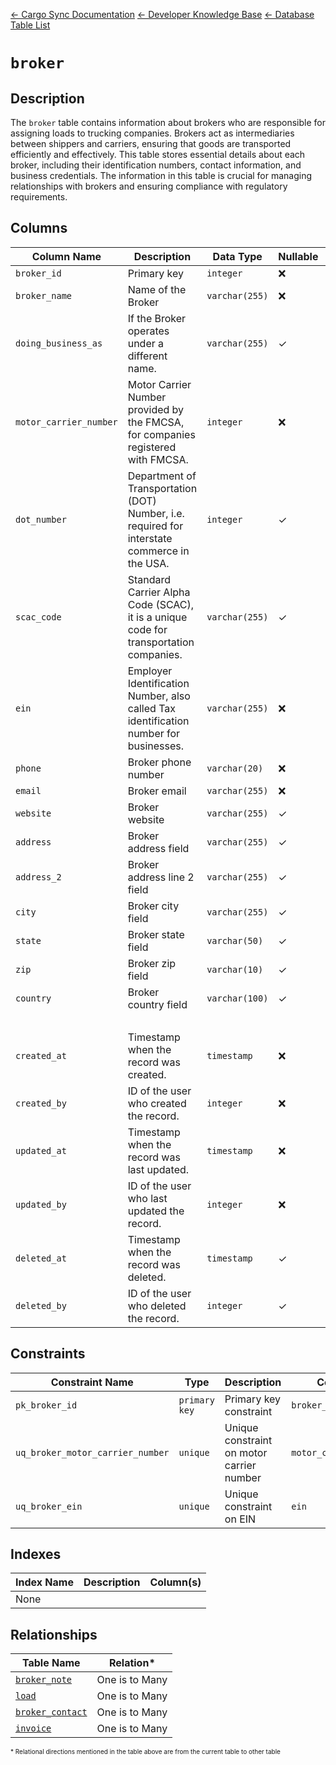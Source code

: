 [← Cargo Sync Documentation](../../../../readme.md) [← Developer Knowledge Base](../../readme.md) [← Database Table List](../database-design.md)

# `broker`

## Description

The `broker` table contains information about brokers who are responsible for assigning loads to trucking companies. Brokers act as intermediaries between shippers and carriers, ensuring that goods are transported efficiently and effectively. This table stores essential details about each broker, including their identification numbers, contact information, and business credentials. The information in this table is crucial for managing relationships with brokers and ensuring compliance with regulatory requirements.


## Columns

|Column Name|Description|Data Type|Nullable|Default|
|-|-|-|-|-|
|`broker_id`|Primary key|`integer`|❌||
|`broker_name`|Name of the Broker|`varchar(255)`|❌||
|`doing_business_as`|If the Broker operates under a different name.|`varchar(255)`|✓|`null`|
|`motor_carrier_number`|Motor Carrier Number provided by the FMCSA, for companies registered with FMCSA.|`integer`|❌||
|`dot_number`|Department of Transportation (DOT) Number, i.e. required for interstate commerce in the USA.|`integer`|✓|`null`|
|`scac_code`|Standard Carrier Alpha Code (SCAC), it is a unique code for transportation companies.|`varchar(255)`|✓|`null`|
|`ein`|Employer Identification Number, also called Tax identification number for businesses.|`varchar(255)`|❌|
|`phone`|Broker phone number|`varchar(20)`|❌||
|`email`|Broker email|`varchar(255)`|❌||
|`website`|Broker website|`varchar(255)`|✓|`null`|
|`address`|Broker address field|`varchar(255)`|✓|`null`|
|`address_2`|Broker address line 2 field|`varchar(255)`|✓|`null`|
|`city`|Broker city field|`varchar(255)`|✓|`null`|
|`state`|Broker state field|`varchar(50)`|✓|`null`|
|`zip`|Broker zip field|`varchar(10)`|✓|`null`|
|`country`|Broker country field|`varchar(100)`|✓|`null`|
|&nbsp;|
|`created_at`|Timestamp when the record was created.|`timestamp`|❌|`current_timestamp`|
|`created_by`|ID of the user who created the record.|`integer`|❌|-1|
|`updated_at`|Timestamp when the record was last updated.|`timestamp`|❌|`current_timestamp`|
|`updated_by`|ID of the user who last updated the record.|`integer`|❌|-1|
|`deleted_at`|Timestamp when the record was deleted.|`timestamp`|✓|`null`|
|`deleted_by`|ID of the user who deleted the record.|`integer`|✓|`null`|

## Constraints

|Constraint Name|Type|Description|Column(s)|
|--|--|--|--|
|`pk_broker_id`|`primary key`|Primary key constraint|`broker_id`|
|`uq_broker_motor_carrier_number`|`unique`|Unique constraint on motor carrier number|`motor_carrier_number`|
|`uq_broker_ein`|`unique`|Unique constraint on EIN|`ein`|

## Indexes

|Index Name|Description|Column(s)|
|-|-|-|
|None|

## Relationships

|Table Name|Relation*|
|-|-|
|[`broker_note`](./broker-note-table.md)|One is to Many|
|[`load`](./load-table.md)|One is to Many|
|[`broker_contact`](./broker-contact-table.md)|One is to Many|
|[`invoice`](./invoice-table.md)|One is to Many|

<span style="font-size:10px">\* Relational directions mentioned in the table above are from the current table to other table</span>